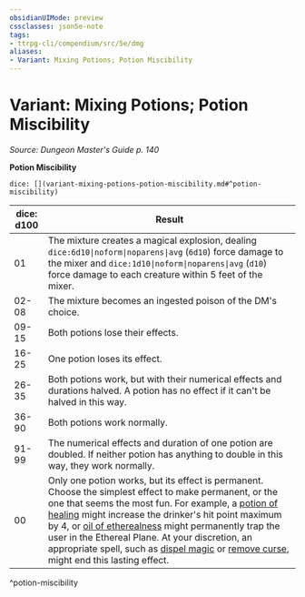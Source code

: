 ```yaml
---
obsidianUIMode: preview
cssclasses: json5e-note
tags:
- ttrpg-cli/compendium/src/5e/dmg
aliases:
- Variant: Mixing Potions; Potion Miscibility
---
```

# Variant: Mixing Potions; Potion Miscibility
*Source: Dungeon Master's Guide p. 140* 

**Potion Miscibility**

`dice: [](variant-mixing-potions-potion-miscibility.md#^potion-miscibility)`

| dice: d100 | Result |
|------------|--------|
| 01 | The mixture creates a magical explosion, dealing `dice:6d10\|noform\|noparens\|avg` (`6d10`) force damage to the mixer and `dice:1d10\|noform\|noparens\|avg` (`d10`) force damage to each creature within 5 feet of the mixer. |
| 02-08 | The mixture becomes an ingested poison of the DM's choice. |
| 09-15 | Both potions lose their effects. |
| 16-25 | One potion loses its effect. |
| 26-35 | Both potions work, but with their numerical effects and durations halved. A potion has no effect if it can't be halved in this way. |
| 36-90 | Both potions work normally. |
| 91-99 | The numerical effects and duration of one potion are doubled. If neither potion has anything to double in this way, they work normally. |
| 00 | Only one potion works, but its effect is permanent. Choose the simplest effect to make permanent, or the one that seems the most fun. For example, a [potion of healing](/3-Mechanics/CLI/items/potion-of-healing-xdmg.md) might increase the drinker's hit point maximum by 4, or [oil of etherealness](/3-Mechanics/CLI/items/oil-of-etherealness-xdmg.md) might permanently trap the user in the Ethereal Plane. At your discretion, an appropriate spell, such as [dispel magic](/3-Mechanics/CLI/spells/dispel-magic-xphb.md) or [remove curse](/3-Mechanics/CLI/spells/remove-curse-xphb.md), might end this lasting effect. |
^potion-miscibility